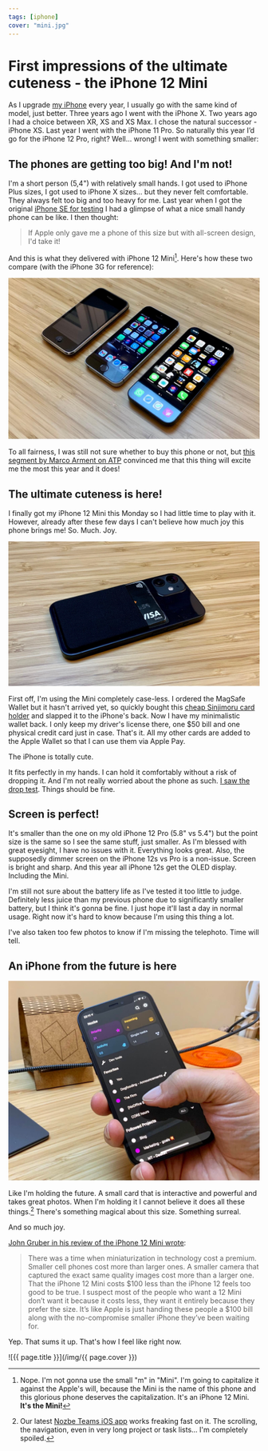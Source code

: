 ```yaml
---
tags: [iphone]
cover: "mini.jpg"
---
```


# First impressions of the ultimate cuteness - the iPhone 12 Mini

As I upgrade [my iPhone](/iphone) every year, I usually go with the same kind of model, just better. Three years ago I went with the iPhone X. Two years ago I had a choice between XR, XS and XS Max. I chose the natural successor - iPhone XS. Last year I went with the iPhone 11 Pro. So naturally this year I’d go for the iPhone 12 Pro, right? Well… wrong! I went with something smaller:

<!--More-->

## The phones are getting too big! And I'm not!

I'm a short person (5,4") with relatively small hands. I got used to iPhone Plus sizes, I got used to iPhone X sizes... but they never felt comfortable. They always felt too big and too heavy for me. Last year when I got the original [iPhone SE for testing](/iphonese) I had a glimpse of what a nice small handy phone can be like. I then thought:

> If Apple only gave me a phone of this size but with all-screen design, I'd take it!

And this is what they delivered with iPhone 12 Mini[^1]. Here's how these two compare (with the iPhone 3G for reference):

![{{ page.title }} 2](/img/mini-2.jpg)

To all fairness, I was still not sure whether to buy this phone or not, but [this segment by Marco Arment on ATP](https://overcast.fm/+R7DWsgU6c/1:02:59) convinced me that this thing will excite me the most this year and it does!

## The ultimate cuteness is here!

I finally got my iPhone 12 Mini this Monday so I had little time to play with it. However, already after these few days I can't believe how much joy this phone brings me! So. Much. Joy.

![{{ page.title }} 3](/img/mini-3.jpg)

First off, I'm using the Mini completely case-less. I ordered the MagSafe Wallet but it hasn't arrived yet, so quickly bought this [cheap Sinjimoru card holder](https://www.amazon.com/Sinjimoru-Holder-Wallet-functioning-Credit/dp/B00HY3HSZQ/ref=sr_1_4?tag=sliwinski-20) and slapped it to the iPhone's back. Now I have my minimalistic wallet back. I only keep my driver's license there, one $50 bill and one physical credit card just in case. That's it. All my other cards are added to the Apple Wallet so that I can use them via Apple Pay.

The iPhone is totally cute.

It fits perfectly in my hands. I can hold it comfortably without a risk of dropping it. And I'm not really worried about the phone as such. [I saw the drop test](https://www.youtube.com/watch?v=DtDHHbGJVAc). Things should be fine.

## Screen is perfect!

It's smaller than the one on my old iPhone 12 Pro (5.8" vs 5.4") but the point size is the same so I see the same stuff, just smaller. As I'm blessed with great eyesight, I have no issues with it. Everything looks great. Also, the supposedly dimmer screen on the iPhone 12s vs Pro is a non-issue. Screen is bright and sharp. And this year all iPhone 12s get the OLED display. Including the Mini.

I'm still not sure about the battery life as I've tested it too little to judge. Definitely less juice than my previous phone due to significantly smaller battery, but I think it's gonna be fine. I just hope it'll last a day in normal usage. Right now it's hard to know because I'm using this thing a lot.

I've also taken too few photos to know if I'm missing the telephoto. Time will tell.

## An iPhone from the future is here

![{{ page.title }} 4](/img/mini-4.jpg)

Like I'm holding the future. A small card that is interactive and powerful and takes great photos. When I'm holding it I cannot believe it does all these things.[^2] There's something magical about this size. Something surreal.

And so much joy.

[John Gruber in his review of the iPhone 12 Mini wrote](https://daringfireball.net/2020/11/the_iphone_12_mini_and_iphone_12_pro_max):

> There was a time when miniaturization in technology cost a premium. Smaller cell phones cost more than larger ones. A smaller camera that captured the exact same quality images cost more than a larger one. That the iPhone 12 Mini costs $100 less than the iPhone 12 feels too good to be true. I suspect most of the people who want a 12 Mini don’t want it because it costs less, they want it entirely because they prefer the size. It’s like Apple is just handing these people a $100 bill along with the no-compromise smaller iPhone they’ve been waiting for.

Yep. That sums it up. That's how I feel like right now.

[^1]: Nope. I'm not gonna use the small "m" in "Mini". I'm going to capitalize it against the Apple's will, because the Mini is the name of this phone and this glorious phone deserves the capitalization. It's an iPhone 12 Mini. **It's the Mini!**
[^2]: Our latest [Nozbe Teams iOS app][n] works freaking fast on it. The scrolling, the navigation, even in very long project or task lists… I'm completely spoiled.

![{{ page.title }}](/img/{{ page.cover }})

[n]: https://michael.gratis/nozbe